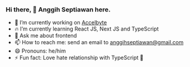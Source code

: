 ### Hi there, 👋 Anggih Septiawan here.

- 🚀 I’m currently working on [Accelbyte](https://accelbyte.io/)
- 🔥 I’m currently learning React JS, Next JS and TypeScript
- 💬 Ask me about frontend
- 📫 How to reach me: send an email to anggihseptiawan@gmail.com
- 😄 Pronouns: he/him
- ⚡ Fun fact: Love hate relationship with TypeScript 🤣
